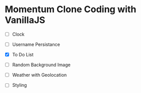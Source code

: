 # Momentum Clone Coding with VanillaJS

- [ ] Clock
- [ ] Username Persistance
- [x] To Do List
- [ ] Random Background Image
- [ ] Weather with Geolocation

- [ ] Styling


